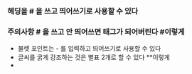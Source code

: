 ### 헤딩을 # 을 쓰고 띄어쓰기로 사용할 수 있다
### 주의사항 # 을 쓰고 안 띄어쓰면 태그가 되어버린다 #이렇게 
- 불렛 포인트는 - 를 입력하고 띄어쓰기로 사용할 수 있다
- 글씨를 굵게 강조하는 것은 별표 2개로 할 수 있다 **이렇게
- 